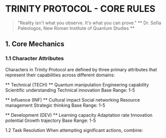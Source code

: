 # TRINITY PROTOCOL - CORE RULES

> "Reality isn't what you observe. It's what you can prove."
** Dr. Sofia Paleologos, New Roman Institute of Quantum Studies **


## 1. Core Mechanics
### 1.1 Character Attributes
Characters in Trinity Protocol are defined by three primary attributes that represent their capabilities across different domains:

** Technical (TECH) **
Quantum manipulation
Engineering capability
Scientific understanding
Technical innovation
Base Range: 1-5

** Influence (INF) **
Cultural impact
Social networking
Resource management
Strategic thinking
Base Range: 1-5

** Development (DEV) **
Learning capacity
Adaptation rate
Innovation potential
Growth trajectory
Base Range: 1-5

1.2 Task Resolution
When attempting significant actions, combine:
